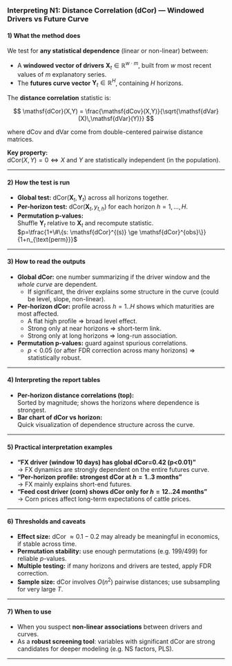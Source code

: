### Interpreting N1: Distance Correlation (dCor) — Windowed Drivers vs Future Curve

#### 1) What the method does
We test for **any statistical dependence** (linear or non-linear) between:
- A **windowed vector of drivers** $\mathbf{X}_t \in \mathbb{R}^{w \cdot m}$, built from $w$ most recent values of $m$ explanatory series.
- The **futures curve vector** $\mathbf{Y}_t \in \mathbb{R}^H$, containing $H$ horizons.

The **distance correlation** statistic is:

$$
\mathsf{dCor}(X,Y) = \frac{\mathsf{dCov}(X,Y)}{\sqrt{\mathsf{dVar}(X)\,\mathsf{dVar}(Y)}}
$$

where $\mathsf{dCov}$ and $\mathsf{dVar}$ come from double-centered pairwise distance matrices.

**Key property:**  
$\mathsf{dCor}(X,Y)=0 \iff X$ and $Y$ are statistically independent (in the population).

---

#### 2) How the test is run
- **Global test:** $\mathsf{dCor}(\mathbf{X}_t, \mathbf{Y}_t)$ across all horizons together.  
- **Per-horizon test:** $\mathsf{dCor}(\mathbf{X}_t, y_{t,h})$ for each horizon $h=1,\dots,H$.  
- **Permutation p-values:**  
  Shuffle $\mathbf{Y}_t$ relative to $\mathbf{X}_t$ and recompute statistic.  
  $p=\tfrac{1+\#\{s: \mathsf{dCor}^{(s)} \ge \mathsf{dCor}^{obs}\}}{1+n_{\text{perm}}}$

---

#### 3) How to read the outputs
- **Global dCor:** one number summarizing if the driver window and the *whole curve* are dependent.  
  - If significant, the driver explains some structure in the curve (could be level, slope, non-linear).
- **Per-horizon dCor:** profile across $h=1..H$ shows which maturities are most affected.  
  - A flat high profile ⇒ broad level effect.  
  - Strong only at near horizons ⇒ short-term link.  
  - Strong only at long horizons ⇒ long-run association.
- **Permutation p-values:** guard against spurious correlations.  
  - $p < 0.05$ (or after FDR correction across many horizons) ⇒ statistically robust.

---

#### 4) Interpreting the report tables
- **Per-horizon distance correlations (top):**  
  Sorted by magnitude; shows the horizons where dependence is strongest.
- **Bar chart of dCor vs horizon:**  
  Quick visualization of dependence structure across the curve.

---

#### 5) Practical interpretation examples
- **“FX driver (window 10 days) has global dCor=0.42 (p<0.01)”**  
  → FX dynamics are strongly dependent on the entire futures curve.
- **“Per-horizon profile: strongest dCor at $h=1..3$ months”**  
  → FX mainly explains short-end futures.
- **“Feed cost driver (corn) shows dCor only for $h=12..24$ months”**  
  → Corn prices affect long-term expectations of cattle prices.

---

#### 6) Thresholds and caveats
- **Effect size:** dCor $\approx 0.1-0.2$ may already be meaningful in economics, if stable across time.  
- **Permutation stability:** use enough permutations (e.g. 199/499) for reliable $p$-values.  
- **Multiple testing:** if many horizons and drivers are tested, apply FDR correction.  
- **Sample size:** dCor involves $O(n^2)$ pairwise distances; use subsampling for very large $T$.

---

#### 7) When to use
- When you suspect **non-linear associations** between drivers and curves.  
- As a **robust screening tool**: variables with significant dCor are strong candidates for deeper modeling (e.g. NS factors, PLS).

---
